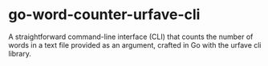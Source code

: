 # go-word-counter-urfave-cli
A straightforward command-line interface (CLI) that counts the number of words in a text file provided as an argument, crafted in Go with the urfave cli library.
